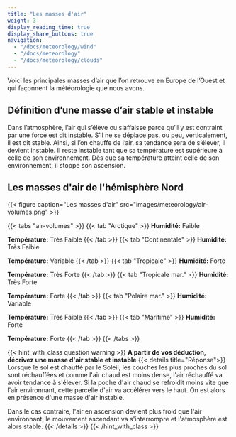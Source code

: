 ```yaml
---
title: "Les masses d'air"
weight: 3
display_reading_time: true
display_share_buttons: true
navigation:
  - "/docs/meteorology/wind"
  - "/docs/meteorology"
  - "/docs/meteorology/clouds"
---
```

Voici les principales masses d’air que l’on retrouve en Europe de l’Ouest et qui façonnent la météorologie que nous avons.

## Définition d’une masse d’air stable et instable

Dans l’atmosphère, l’air qui s’élève ou s’affaisse parce qu’il y est contraint par une force est dit instable.
S’il ne se déplace pas, ou peu, verticalement, il est dit stable. Ainsi, si l’on chauffe de l’air, sa tendance sera de s’élever, il devient instable. Il reste instable tant que sa
température est supérieure à celle de son environnement. Dès que sa température atteint celle de son environnement, il stoppe son ascension.

## Les masses d'air de l'hémisphère Nord
{{< figure caption="Les masses d'air" src="images/meteorology/air-volumes.png" >}}

{{< tabs "air-volumes" >}}
{{< tab "Arctique" >}}
**Humidité:** Faible

**Température:** Très Faible
{{< /tab >}}
{{< tab "Continentale" >}}
**Humidité:** Très Faible

**Température:** Variable
{{< /tab >}}
{{< tab "Tropicale" >}}
**Humidité:** Forte

**Température:** Très Forte
{{< /tab >}}
{{< tab "Tropicale mar." >}}
**Humidité:** Très Forte

**Température:** Forte
{{< /tab >}}
{{< tab "Polaire mar." >}}
**Humidité:** Variable

**Température:** Très Faible
{{< /tab >}}
{{< tab "Maritime" >}}
**Humidité:** Forte

**Température:** Forte
{{< /tab >}}
{{< /tabs >}}

{{< hint_with_class question warning >}}
**A partir de vos déduction, décrivez une masse d'air stable et instable**
{{< details title="Réponse">}}
Lorsque le sol est chauffé par le Soleil, les couches les plus proches du sol sont réchauffées et comme l'air chaud est moins dense, l'air réchauffé va avoir tendance à s'élever.
 Si la poche d'air chaud se refroidit moins vite que l'air environnant, cette parcelle d'air va accélérer vers le haut. On est alors en présence d'une masse d'air instable.

 Dans le cas contraire, l'air en ascension devient plus froid que l'air environnant, le mouvement ascendant va s'interrompre et l'atmosphère est alors stable.
{{< /details >}}
{{< /hint_with_class >}}

